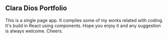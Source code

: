 
## Clara Dios Portfolio

This is a single page app. It compiles some of my works related with coding. It's build in React using components. Hope you enjoy it and any suggestion is always welcome. Cheers.
